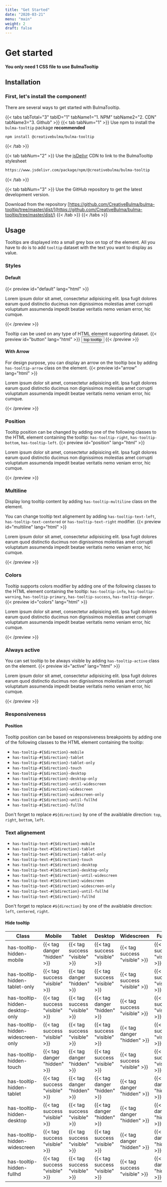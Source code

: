 ```yaml
---
title: "Get Started"
date: "2020-03-21"
menu: "main"
weight: 2
draft: false
---
```


# Get started

**You only need 1 CSS file to use BulmaTooltip**

## Installation
### First, let's install the component!
There are several ways to get started with BulmaTooltip.

{{< tabs tabTotal="3" tabID="1" tabName1="1. NPM" tabName2="2. CDN" tabName3="3. Github" >}}
{{< tab tabNum="1" >}}
Use npm to install the `bulma-tooltip` package **recommended**
```shell
npm install @creativebulma/bulma-tooltip
```
{{< /tab >}}

{{< tab tabNum="2" >}}
Use the [jsDelivr](https://jsdelivr.com) CDN to link to the BulmaTooltip stylesheet
```html
https://www.jsdelivr.com/package/npm/@creativebulma/bulma-tooltip
```
{{< /tab >}}

{{< tab tabNum="3" >}}
Use the GitHub repository to get the latest development version.

Download from the repository [https://github.com/CreativeBulma/bulma-tooltip/tree/master/dist/](https://github.com/CreativeBulma/bulma-tooltip/tree/master/dist/)
{{< /tab >}}
{{< /tabs >}}

## Usage
Tooltips are displayed into a small grey box on top of the element. All you have to do is to add `tooltip` dataset with the text you want to display as value.

### Styles
#### Default
{{< preview id="default" lang="html" >}}
<p>Lorem ipsum dolor sit amet, <span data-tooltip="Tooltip content">consectetur adipisicing elit</span>. Ipsa fugit dolores earum quod distinctio ducimus non dignissimos molestias amet corrupti voluptatum assumenda impedit beatae veritatis nemo veniam error, hic cumque.</p>
{{< /preview >}}

Tooltip can be used on any type of HTML element supporting dataset.
{{< preview id="button" lang="html" >}}
<button class="button" data-tooltip="Tooltip Text">top tooltip</button>
{{< /preview >}}

#### With Arrow
For design purpose, you can display an arrow on the tooltip box by adding `has-tooltip-arrow` class on the element.
{{< preview id="arrow" lang="html" >}}
<p>Lorem ipsum dolor sit amet, <span class="has-tooltip-arrow" data-tooltip="Tooltip content">consectetur adipisicing elit</span>. Ipsa fugit dolores earum quod distinctio ducimus non dignissimos molestias amet corrupti voluptatum assumenda impedit beatae veritatis nemo veniam error, hic cumque.</p>
{{< /preview >}}

### Position
Tooltip position can be changed by adding one of the following classes to the HTML element containing the tooltip: `has-tooltip-right`, `has-tooltip-bottom`, `has-tooltip-left`.
{{< preview id="position" lang="html" >}}
<p>Lorem ipsum dolor sit amet, <span class="has-tooltip-arrow" data-tooltip="Tooltip content on top">consectetur adipisicing elit</span>. Ipsa fugit <span class="has-tooltip-arrow has-tooltip-right" data-tooltip="Right tooltip content">dolores</span> earum quod distinctio ducimus non dignissimos <span class="has-tooltip-arrow has-tooltip-bottom" data-tooltip="Bottom tooltip content">molestias</span> amet corrupti voluptatum assumenda impedit beatae <span class="has-tooltip-arrow has-tooltip-left" data-tooltip="Left tooltip content">veritatis</span> nemo veniam error, hic cumque.</p>
{{< /preview >}}

### Multiline
Display long tooltip content by adding `has-tooltip-multiline` class on the element.

You can change tooltip text alignement by adding `has-tooltip-text-left`, `has-tooltip-text-centered` or `has-tooltip-text-right` modifier.
{{< preview id="multiline" lang="html" >}}
<p>Lorem ipsum dolor sit amet, <span class="has-tooltip-arrow has-tooltipl-multiline" data-tooltip="Multiline&#10;Content&#10;World!">consectetur adipisicing elit</span>. Ipsa fugit dolores earum quod distinctio ducimus non dignissimos molestias amet corrupti voluptatum assumenda impedit beatae veritatis nemo veniam error, hic cumque.</p>
{{< /preview >}}

### Colors
Tooltip supports colors modifier by adding one of the following classes to the HTML element containing the tooltip: `has-tooltip-info`, `has-tooltip-warning`, `has-tooltip-primary`, `has-tooltip-success`, `has-tooltip-danger`.
{{< preview id="colors" lang="html" >}}
<p>Lorem ipsum <span class="has-tooltip-arrow has-tooltip-info" data-tooltip="Info tooltip content">dolor</span> sit amet, <span class="has-tooltip-arrow has-tooltip-warning" data-tooltip="Warning tooltip content">consectetur adipisicing elit</span>. Ipsa fugit <span class="has-tooltip-arrow has-tooltip-right has-tooltip-success" data-tooltip="Success tooltip content">dolores</span> earum quod distinctio ducimus non dignissimos <span class="has-tooltip-arrow has-tooltip-bottom has-tooltip-primary" data-tooltip="Primary tooltip content">molestias</span> amet corrupti voluptatum assumenda impedit beatae <span class="has-tooltip-arrow has-tooltip-left has-tooltip-danger" data-tooltip="Danger tooltip content">veritatis</span> nemo veniam error, hic cumque.</p>
{{< /preview >}}

### Always active
You can set tooltip to be always visible by adding `has-tooltip-active` class on the element.
{{< preview id="active" lang="html" >}}
<p>Lorem ipsum dolor sit amet, <span class="has-tooltip-active" data-tooltip="Tooltip content">consectetur adipisicing elit</span>. Ipsa fugit dolores earum quod distinctio ducimus non dignissimos molestias amet corrupti voluptatum assumenda impedit beatae veritatis nemo veniam error, hic cumque.</p>
{{< /preview >}}

### Responsiveness
#### Position
Tooltip position can be based on responsiveness breakpoints by adding one of the following classes to the HTML element containing the tooltip:
* `has-tooltip-#{$direction}-mobile`
* `has-tooltip-#{$direction}-tablet`
* `has-tooltip-#{$direction}-tablet-only`
* `has-tooltip-#{$direction}-touch`
* `has-tooltip-#{$direction}-desktop`
* `has-tooltip-#{$direction}-desktop-only`
* `has-tooltip-#{$direction}-until-widescreen`
* `has-tooltip-#{$direction}-widescreen`
* `has-tooltip-#{$direction}-widescreen-only`
* `has-tooltip-#{$direction}-until-fullhd`
* `has-tooltip-#{$direction}-fullhd`

Don't forget to replace `#${direction}` by one of the avaiblable direction: `top`, `right`, `bottom`, `left`.

### Text alignement
* `has-tooltip-text-#{$direction}-mobile`
* `has-tooltip-text-#{$direction}-tablet`
* `has-tooltip-text-#{$direction}-tablet-only`
* `has-tooltip-text-#{$direction}-touch`
* `has-tooltip-text-#{$direction}-desktop`
* `has-tooltip-text-#{$direction}-desktop-only`
* `has-tooltip-text-#{$direction}-until-widescreen`
* `has-tooltip-text-#{$direction}-widescreen`
* `has-tooltip-text-#{$direction}-widescreen-only`
* `has-tooltip-text-#{$direction}-until-fullhd`
* `has-tooltip-text-#{$direction}-fullhd`

Don't forget to replace `#${direction}` by one of the avaiblable direction: `left`, `centered`, `right`.

#### Hide tooltip
|Class|Mobile|Tablet|Desktop|Widescreen|FullHD|
|--- |--- |--- |--- |--- |--- |
|has-tooltip-hidden-mobile|{{< tag danger "hidden" >}}|{{< tag success "visible" >}}|{{< tag success "visible" >}}|{{< tag success "visible" >}}|{{< tag success "visible" >}}|
|has-tooltip-hidden-tablet-only|{{< tag success "visible" >}}|{{< tag danger "hidden" >}}|{{< tag success "visible" >}}|{{< tag success "visible" >}}|{{< tag success "visible" >}}|
|has-tooltip-hidden-desktop-only|{{< tag success "visible" >}}|{{< tag success "visible" >}}|{{< tag danger "hidden" >}}|{{< tag success "visible" >}}|{{< tag success "visible" >}}|
|has-tooltip-hidden-widescreen-only|{{< tag success "visible" >}}|{{< tag success "visible" >}}|{{< tag success "visible" >}}|{{< tag danger "hidden" >}}|{{< tag success "visible" >}}|
|has-tooltip-hidden-touch|{{< tag danger "hidden" >}}|{{< tag danger "hidden" >}}|{{< tag success "visible" >}}|{{< tag success "visible" >}}|{{< tag success "visible" >}}|
|has-tooltip-hidden-tablet|{{< tag success "visible" >}}|{{< tag danger "hidden" >}}|{{< tag danger "hidden" >}}|{{< tag danger "hidden" >}}|{{< tag danger "hidden" >}}|
|has-tooltip-hidden-desktop|{{< tag success "visible" >}}|{{< tag success "visible" >}}|{{< tag danger "hidden" >}}|{{< tag danger "hidden" >}}|{{< tag danger "hidden" >}}|
|has-tooltip-hidden-widescreen|{{< tag success "visible" >}}|{{< tag success "visible" >}}|{{< tag success "visible" >}}|{{< tag danger "hidden" >}}|{{< tag danger "hidden" >}}|
|has-tooltip-hidden-fullhd|{{< tag success "visible" >}}|{{< tag success "visible" >}}|{{< tag success "visible" >}}|{{< tag success "visible" >}}|{{< tag danger "hidden" >}}|
